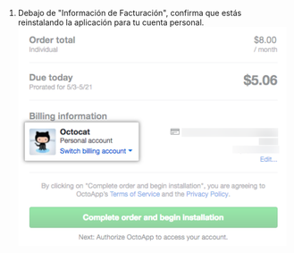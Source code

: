 1. Debajo de "Información de Facturación", confirma que estás reinstalando la aplicación para tu cuenta personal. ![Tu nombre, tu avatar, el texto "Cuenta personal" y un menú desplegable para cambiar de cuenta de facturación](/assets/images/help/marketplace/marketplace-confirm-personal-account.png)
